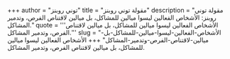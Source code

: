 +++
author = "توني روبنز"
title = "مقولة توني روبنز"
description = "مقولة توني روبنز: الأشخاص الفعالين ليسوا ميالين للمشاكل، بل ميالين لاقتناص الفرص، وتدمير المشاكل."
quote = '''الأشخاص الفعالين ليسوا ميالين للمشاكل، بل ميالين لاقتناص الفرص، وتدمير المشاكل.'''
slug = "الأشخاص-الفعالين-ليسوا-ميالين-للمشاكل-بل-ميالين-لاقتناص-الفرص-وتدمير-المشاكل"
+++
الأشخاص الفعالين ليسوا ميالين للمشاكل، بل ميالين لاقتناص الفرص، وتدمير المشاكل.

